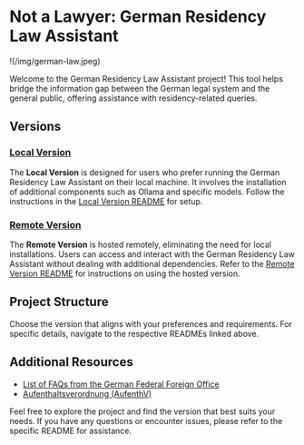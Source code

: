# Not a Lawyer: German Residency Law Assistant

!(/img/german-law.jpeg)

Welcome to the German Residency Law Assistant project! This tool helps bridge the information gap between the German legal system and the general public, offering assistance with residency-related queries.

## Versions

### [Local Version](./local-version/README.md)

The **Local Version** is designed for users who prefer running the German Residency Law Assistant on their local machine. It involves the installation of additional components such as Ollama and specific models. Follow the instructions in the [Local Version README](./local-version/README.md) for setup.

### [Remote Version](./remote-version/README.md)

The **Remote Version** is hosted remotely, eliminating the need for local installations. Users can access and interact with the German Residency Law Assistant without dealing with additional dependencies. Refer to the [Remote Version README](./remote-version/README.md) for instructions on using the hosted version.

## Project Structure

Choose the version that aligns with your preferences and requirements. For specific details, navigate to the respective READMEs linked above.

## Additional Resources

- [List of FAQs from the German Federal Foreign Office](https://www.auswaertiges-amt.de/en/visa-service/buergerservice/faq/-/606852?openAccordionId=item-606664-0-panel)
- [Aufenthaltsverordnung (AufenthV)](https://www.gesetze-im-internet.de/aufenthv/BJNR294510004.html)

Feel free to explore the project and find the version that best suits your needs. If you have any questions or encounter issues, please refer to the specific README for assistance.
